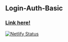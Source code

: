 <h2>Login-Auth-Basic</h2>
<h3><a href="https://prehmlogin.netlify.app/" target=""_blank>Link here!</a></h3>

[![Netlify Status](https://api.netlify.com/api/v1/badges/1337fe9d-d70d-4427-8764-ed703bd25efe/deploy-status)](https://app.netlify.com/sites/prehmlogin/deploys)
